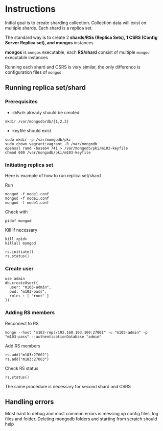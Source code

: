 # Instructions

Initial goal is to create sharding collection. Collection data will exist on multiple shards. Each shard is a replica set. 

The standard way is to create 2 **shards/RSs (Replica Sets), 1 CSRS (Config Server Replica set), and mongos** instances

**mongos** is `mongos` executable, each **RS/shard** consist of multiple `mongod` executable instances

Running each shard and CSRS is very similar, the only difference is configuration files of `mongod`

## Running replica set/shard

### Prerequisites

- `dbPath` already should be created

```
mkdir /var/mongodb/db/{1,2,3}
```

- keyfile should exist

```
sudo mkdir -p /var/mongodb/pki
sudo chown vagrant:vagrant -R /var/mongodb
openssl rand -base64 741 > /var/mongodb/pki/m103-keyfile
chmod 600 /var/mongodb/pki/m103-keyfile
```

### Initiating replica set
Here is example of how to run replica set/shard

Run 
```
mongod -f node1.conf
mongod -f node1.conf
mongod -f node1.conf
```

Check with
```
pidof mongod
```

Kill if necessary
```
kill <pid>
killall mongod
```

```
rs.initiate()
rs.status()
```

### Create user
```
use admin
db.createUser({
  user: "m103-admin",
  pwd: "m103-pass",
  roles : [ "root" ]
})
```

### Adding RS members

Reconnect to RS
```
mongo --host "m103-repl/192.168.103.100:27001" -u "m103-admin" -p "m103-pass" --authenticationDatabase "admin"
```

Add RS members
```
rs.add("m103:27002")
rs.add("m103:27003")
```

Check RS status
```
rs.status()
```

The same procedure is necessary for second shard and CSRS

## Handling errors

Most hard to debug and most common errors is messing up config files, log files and folder. Deleting mongodb folders and starting from scratch should help